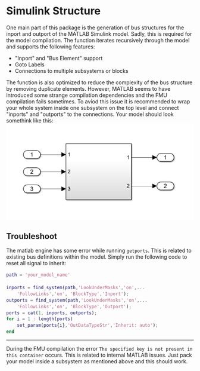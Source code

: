 # Simulink Structure

One main part of this package is the generation of bus structures for the inport and outport of the MATLAB Simulink model. Sadly, this is required for the model compilation. The function iterates recursively through the model and supports the following features:
- "Inport" and "Bus Element" support
- Goto Labels
- Connections to multiple subsystems or blocks

The function is also optimized to reduce the complexity of the bus structure by removing duplicate elements. However, MATLAB seems to have introduced some strange compilation dependencies and the FMU compilation fails sometimes. To aviod this issue it is recommended to wrap your whole system inside one subsystem on the top level and connect "inports" and "outports" to the connections. Your model should look somethink like this:
![](../../src/simulink.png)

## Troubleshoot

The matlab engine has some error while running `getports`. This is related to existing bus definitions within the model. Simply run the following code to reset all signal to inherit:

```matlab
path = 'your_model_name'

inports = find_system(path,'LookUnderMasks','on',...
    'FollowLinks','on', 'BlockType','Inport');
outports = find_system(path,'LookUnderMasks','on',...
    'FollowLinks','on', 'BlockType','Outport');
ports = cat(1, inports, outports);
for i = 1 : length(ports)
    set_param(ports{i},'OutDataTypeStr','Inherit: auto');
end
```

---
During the FMU compilation the error `The specified key is not present in this container` occurs. This is related to internal MATLAB issues. Just pack your model inside a subsystem as mentioned above and this should work.